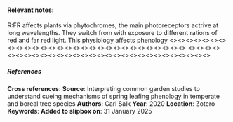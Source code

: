 #### **Relevant notes**:
R:FR affects plants via phytochromes, the main photoreceptors actrive at long wavelengths. They switch from with exposure to different rations of red and far red light. This physiology affects phenology
<><><><><><><><><><><><><><><><><><><><><><><><><><><><><>
<><><><><><><><><><><><><><><><><><><><><><><><><><><><><>
##### References
**Cross references**: 
**Source**: Interpreting common garden studies to understand cueing mechanisms of spring leafing phenology in temperate and boreal tree species
**Authors**: Carl Salk
**Year**: 2020
**Location**: Zotero
**Keywords**: 
**Added to slipbox on**: 31 January 2025
